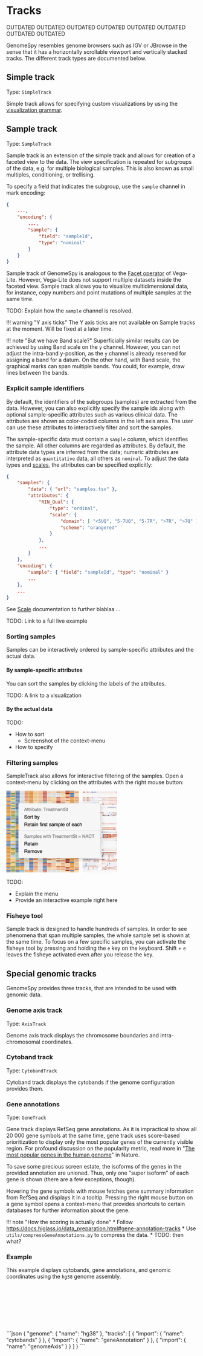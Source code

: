 # Tracks

OUTDATED OUTDATED OUTDATED OUTDATED OUTDATED OUTDATED OUTDATED OUTDATED 

GenomeSpy resembles genome browsers such as IGV or JBrowse in the sense
that it has a horizontally scrollable viewport and vertically stacked tracks.
The different track types are documented below.

## Simple track

Type: `SimpleTrack`

Simple track allows for specifying custom visualizations by using the
[visualization grammar](../grammar/index.md).

<div class="embed-example" data-url="../../data/examples/first.json">
    <div class="embed-container"></div>
</div>

## Sample track

Type: `SampleTrack`

Sample track is an extension of the simple track and allows for creation of a
faceted view to the data. The view specification is repeated for subgroups of
the data, e.g. for multiple biological samples. This is also known as
small multiples, conditioning, or trellising.

To specify a field that indicates the subgroup, use the `sample` channel in
mark encoding:

```json
{
    ...,
    "encoding": {
        ...,
        "sample": {
            "field": "sampleId",
            "type": "nominal"
        }
    }
}
```

Sample track of GenomeSpy is analogous to the [Facet
operator](https://vega.github.io/vega-lite/docs/facet.html) of Vega-Lite.
However, Vega-Lite does not support multiple datasets inside the faceted
view. Sample track allows you to visualize multidimensional data, for
instance, copy numbers and point mutations of multiple samples at the same
time.

TODO: Explain how the `sample` channel is resolved.

<div class="embed-example" data-url="../../data/examples/sampletrack.json">
    <div class="embed-container"></div>
</div>

!!! warning "Y axis ticks"
    The Y axis ticks are not available on Sample tracks at the moment.
    Will be fixed at a later time.

!!! note "But we have Band scale?"
    Superficially similar results can be achieved by using Band scale
    on the `y` channel. However, you can not adjust the intra-band 
    y-position, as the `y` channel is already reserved for assigning
    a band for a datum. On the other hand, with Band scale, the
    graphical marks can span multiple bands. You could, for example,
    draw lines between the bands.



### Explicit sample identifiers

By default, the identifiers of the subgroups (samples) are extracted from the
data. However, you can also explicitly specify the sample ids along with
optional sample-specific attributes such as various clinical data. The
attributes are shown as color-coded columns in the left axis area. The user
can use these attributes to interactively filter and sort the samples.

The sample-specific data must contain a `sample` column, which identifies the
sample. All other columns are regarded as attributes. By default, the
attribute data types are inferred from the data; numeric attributes are
interpreted as `quantitative` data, all others as `nominal`. To adjust the
data types and [scales](grammar/scale.md), the attributes can be specified
explicitly:

```json
{
    "samples": {
        "data": { "url": "samples.tsv" },
        "attributes": {
            "RIN_Qual": {
                "type": "ordinal",
                "scale": {
                    "domain": [ "<5UQ", "5-7UQ", "5-7R", ">7R", ">7Q" ],
                    "scheme": "orangered"
                }
            },
            ...
        }
    },
    "encoding": {
        "sample": { "field": "sampleId", "type": "nominal" }
        ...
    },
    ...
}
```

See [Scale](../grammar/scale.md) documentation to further blablaa ...

TODO: Link to a full live example

### Sorting samples

Samples can be interactively ordered by sample-specific attributes and the
actual data.

#### By sample-specific attributes

You can sort the samples by clicking the labels of the attributes.

TODO: A link to a visualization

#### By the actual data

TODO:

* How to sort
  * Screenshot of the context-menu
* How to specify

### Filtering samples

SampleTrack also allows for interactive filtering of the samples. Open a
context-menu by clicking on the attributes with the right mouse button:

![Sample context-menu](../img/sample-context-menu.png)

TODO:

* Explain the menu
* Provide an interactive example right here

### Fisheye tool

Sample track is designed to handle hundreds of samples. In order to see
phenomena that span multiple samples, the whole sample set is shown at the
same time. To focus on a few specific samples, you can activate the fisheye
tool by pressing and holding the `e` key on the keyboard. Shift + `e` leaves
the fisheye activated even after you release the key.

## Special genomic tracks

GenomeSpy provides three tracks, that are intended to be used with genomic data.

### Genome axis track

Type: `AxisTrack`

Genome axis track displays the chromosome boundaries and intra-chromosomal
coordinates.

### Cytoband track

Type: `CytobandTrack`

Cytoband track displays the cytobands if the genome configuration provides them.

### Gene annotations

Type: `GeneTrack`

Gene track displays RefSeq gene annotations. As it is impractical to show all
20 000 gene symbols at the same time, gene track uses score-based
prioritization to display only the most popular genes of the currently
visible region. For profound discussion on the popularity metric, read more
in "[The most popular genes in the human
genome](https://www.nature.com/articles/d41586-017-07291-9)" in Nature.

To save some precious screen estate, the isoforms of the genes in the
provided annotation are unioned. Thus, only one "super isoform" of each gene
is shown (there are a few exceptions, though).

Hovering the gene symbols with mouse fetches gene summary information from RefSeq
and displays it in a tooltip. Pressing the right mouse button on a gene symbol
opens a context-menu that provides shortcuts to certain databases for further
information about the gene.

!!! note "How the scoring is actually done"
    * Follow https://docs.higlass.io/data_preparation.html#gene-annotation-tracks
    * Use `utils/compressGeneAnnotations.py` to compress the data.
    * TODO: then what?

### Example

This example displays cytobands, gene annotations, and genomic coordinates
using the `hg38` genome assembly.

<div class="embed-example">
    <div class="embed-container" style="height: 120px"></div>
    <div class="embed-spec">
```json
{
    "genome": { "name": "hg38" },
    "tracks": [
        { "import": { "name": "cytobands" } },
        { "import": { "name": "geneAnnotation" } },
        { "import": { "name": "genomeAxis" } }
    ]
}
```
    </div>

</div>
